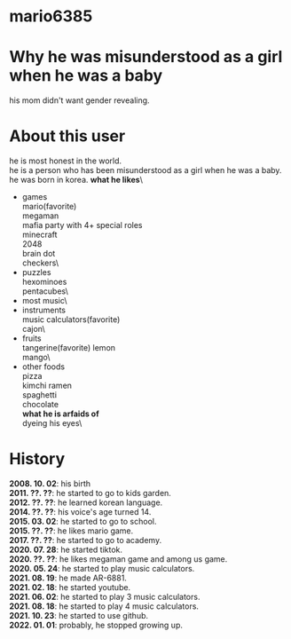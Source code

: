 # mario6385
# Why he was misunderstood as a girl when he was a baby
his mom didn't want gender revealing.
# About this user
he is most honest in the world.\
he is a person who has been misunderstood as a girl when he was a baby.\
he was born in korea.
**what he likes**\
- games\
mario(favorite)\
megaman\
mafia party with 4+ special roles\
minecraft\
2048\
brain dot\
checkers\
- puzzles\
hexominoes\
pentacubes\
- most music\
- instruments\
music calculators(favorite)\
cajon\
- fruits\
tangerine(favorite)
lemon\
mango\
- other foods\
pizza\
kimchi ramen\
spaghetti\
chocolate\
**what he is arfaids of**\
dyeing his eyes\
# History
**2008. 10. 02**: his birth\
**2011. ??. ??**: he started to go to kids garden.\
**2012. ??. ??**: he learned korean language.\
**2014. ??. ??**: his voice's age turned 14.\
**2015. 03. 02**: he started to go to school.\
**2015. ??. ??**: he likes mario game.\
**2017. ??. ??**: he started to go to academy.\
**2020. 07. 28**: he started tiktok.\
**2020. ??. ??**: he likes megaman game and among us game.\
**2020. 05. 24**: he started to play music calculators.\
**2021. 08. 19**: he made AR-6881.\
**2021. 02. 18**: he started youtube.\
**2021. 06. 02**: he started to play 3 music calculators.\
**2021. 08. 18**: he started to play 4 music calculators.\
**2021. 10. 23**: he started to use github.\
**2022. 01. 01**: probably, he stopped growing up.
